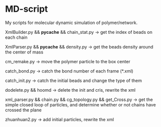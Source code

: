 # MD-script
My scripts for molecular dynamic simulation of polymer/network.

XmlBuilder.py && __pycache__ && chain_stat.py -> get the index of beads on each chain

XmlParser.py && __pycache__ && density.py -> get the beads density around the center of mass

cm_remake.py -> move the polymer particle to the box center  

catch_bond.py -> catch the bond number of each frame (*.xml)

catch_init.py -> catch the initial beads and change the type of them

dodelete.py && hoomd -> delete the init and cris, rewrite the xml

xml_parser.py && chain.py && cg_topology.py && get_Cross.py -> get the simple closed loop of particles, and determine whether or not chains have crossed the plane

zhuanhuan2.py -> add initial particles, rewrite the xml
